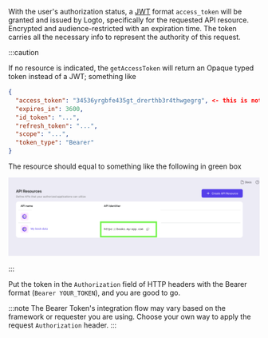 With the user's authorization status, a [JWT](https://datatracker.ietf.org/doc/html/rfc7519) format `access_token` will be granted and issued by Logto, specifically for the requested API resource. Encrypted and audience-restricted with an expiration time. The token carries all the necessary info to represent the authority of this request.

:::caution

If no resource is indicated, the `getAccessToken` will return an Opaque typed token instead of a JWT; something like

```json
{
  "access_token": "34536yrgbfe435gt_drerthb3r4thwgegrg", <- this is not a JWT
  "expires_in": 3600,
  "id_token": "...",
  "refresh_token": "...",
  "scope": "...",
  "token_type": "Bearer"
}
```

The resource should equal to something like the following in green box

![API Resource example](../assets/api-resource-example.png)

:::

Put the token in the `Authorization` field of HTTP headers with the Bearer format (`Bearer YOUR_TOKEN`), and you are good to go.

:::note
The Bearer Token's integration flow may vary based on the framework or requester you are using. Choose your own way to apply the request `Authorization` header.
:::
